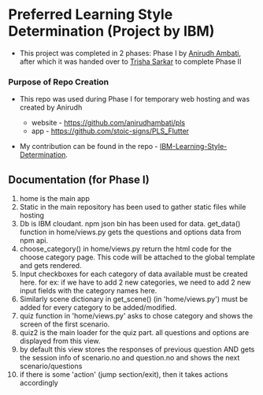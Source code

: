 # Preferred Learning Style Determination (Project by IBM)

* This project was completed in 2 phases: Phase I by [Anirudh Ambati](https://github.com/anirudhambati), after which it was handed over to [Trisha Sarkar](https://github.com/trishasarkar) to complete Phase II

### Purpose of Repo Creation
* This repo was used during Phase I for temporary web hosting and was created by Anirudh
   * website - https://github.com/anirudhambati/pls
   * app - https://github.com/stoic-signs/PLS_Flutter

* My contribution can be found in the repo - [IBM-Learning-Style-Determination](https://github.com/trishasarkar/IBM-Learning-Style-Determination).

## Documentation (for Phase I)
  1. home is the main app
  2. Static in the main repository has been used to gather static files while hosting
  3. Db is IBM cloudant. npm json bin has been used for data. get_data() function in home/views.py gets the questions and options data from npm api.
  4. choose_category() in home/views.py return the html code for the choose category page. This code will be attached to the global template and gets rendered.
  5. Input checkboxes for each category of data available must be created here. for ex: if we have to add 2 new categories, we need to add 2 new input fields with the category names here.
  6.  Similarly scene dictionary in get_scene() (in 'home/views.py') must be added for every category to be added/modified.
  7. quiz function in 'home/views.py' asks to chose category and shows the screen of the first scenario.
  8. quiz2 is the main loader for the quiz part. all questions and options are displayed from this view.
  9. by default this view stores the responses of previous question AND gets the session info of scenario.no and question.no and shows the next scenario/questions
  10. if there is some 'action' (jump section/exit), then it takes actions accordingly

